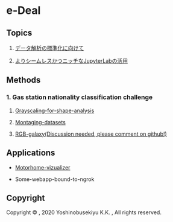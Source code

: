 # e-Deal

## Topics

1. [データ解析の標準化に向けて](https://colab.research.google.com/github/yoshinobu-sekiyu/edeal/blob/master/colab.google.com/Dataanalysis-standardization-1.ipynb)

2. [よりシームレスかつニッチなJupyterLabの活用](https://colab.research.google.com/github/yoshinobu-sekiyu/edeal/blob/master/colab.google.com/Dataanalysis-standardization-2.ipynb)

## Methods

### 1. Gas station nationality classification challenge

1. [Grayscaling-for-shape-analysis](https://colab.research.google.com/github/yoshinobu-sekiyu/edeal/blob/master/colab.google.com/Gas-station-nationality-classification-1.ipynb)

2. [Montaging-datasets](https://colab.research.google.com/github/yoshinobu-sekiyu/edeal/blob/master/colab.google.com/Gas-station-nationality-classification-2.ipynb)

3. [RGB-galaxy(Discussion needed, please comment on github!)](https://colab.research.google.com/github/yoshinobu-sekiyu/edeal/blob/master/colab.google.com/Gas-station-nationality-classification-3.ipynb)

## Applications

* [Motorhome-vizualizer](https://yoshinobu-sekiyu.github.io/edeal)

* Some-webapp-bound-to-ngrok

## Copyright

Copyright ©︎ , 2020 Yoshinobusekiyu K.K. , All rights reserved.
